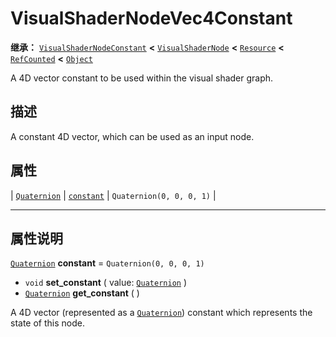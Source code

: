 <!-- ⚠ 请勿编辑本文件 ⚠ -->
<!-- 本文档使用脚本从 WeDot 引擎源码仓库生成。 -->
<!-- 生成脚本：https://github.com/WeDot-Engine/WeDot/tree/4.3/doc/tools/make_md.py； -->
<!-- 原文件：https://github.com/WeDot-Engine/WeDot/tree/4.3/doc/classes/VisualShaderNodeVec4Constant.xml。 -->

<div id="_class_visualshadernodevec4constant"></div>

# VisualShaderNodeVec4Constant

**继承：** [`VisualShaderNodeConstant`](class_visualshadernodeconstant.md) **<** [`VisualShaderNode`](class_visualshadernode.md) **<** [`Resource`](class_resource.md) **<** [`RefCounted`](class_refcounted.md) **<** [`Object`](class_object.md)

A 4D vector constant to be used within the visual shader graph.

## 描述

A constant 4D vector, which can be used as an input node.

## 属性

| [`Quaternion`](class_quaternion.md) | [`constant`](#class_visualshadernodevec4constant_property_constant) | ``Quaternion(0, 0, 0, 1)`` |

<!-- rst-class:: classref-section-separator -->

---

## 属性说明

<div id="_class_visualshadernodevec4constant_property_constant"></div>

[`Quaternion`](class_quaternion.md) **constant** = ``Quaternion(0, 0, 0, 1)`` <div id="class_visualshadernodevec4constant_property_constant"></div>

- `void` **set_constant** ( value: [`Quaternion`](class_quaternion.md) )
- [`Quaternion`](class_quaternion.md) **get_constant** ( )

A 4D vector (represented as a [`Quaternion`](class_quaternion.md)) constant which represents the state of this node.

[^virtual]: 本方法通常需要用户覆盖才能生效。
[^const]: 本方法无副作用，不会修改该实例的任何成员变量。
[^vararg]: 本方法除了能接受在此处描述的参数外，还能够继续接受任意数量的参数。
[^constructor]: 本方法用于构造某个类型。
[^static]: 调用本方法无需实例，可直接使用类名进行调用。
[^operator]: 本方法描述的是使用本类型作为左操作数的有效运算符。
[^bitfield]: 这个值是由下列位标志构成位掩码的整数。
[^void]: 无返回值。
